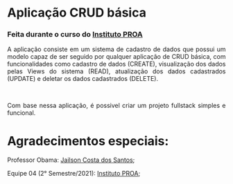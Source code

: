 <h1 align="justify">Aplicação CRUD básica</h1>

<h3 align="justify">
    <p>Feita durante o curso do <a href="https://www.proa.org.br/">Instituto PROA</a></p>
</h3>
<p align="justify">A aplicação consiste em um sistema de cadastro de dados que possui um modelo capaz de ser seguido por qualquer aplicação de CRUD básica, com funcionalidades como cadastro de dados (CREATE), visualização dos dados pelas Views do sistema (READ), atualização dos dados cadastrados (UPDATE) e deletar os dados cadastrados (DELETE).</p>
<br/>
<p align="justify">Com base nessa aplicação, é possivel criar um projeto fullstack simples e funcional.</p>

<h1 align="justify">Agradecimentos especiais:</h1>
<p align="justify">Professor Obama: <a href="https://github.com/professorobama">Jailson Costa dos Santos</a>;</p>
<p align="justify">Equipe 04 (2° Semestre/2021): <a href="https://www.proa.org.br/">Instituto PROA</a>;</p>